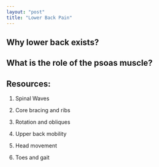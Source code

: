 ```yaml
---
layout: "post"
title: "Lower Back Pain"
---
```


## Why lower back exists?

## What is the role of the psoas muscle?


## Resources: 

1. Spinal Waves

2. Core bracing and ribs 

3. Rotation and obliques

4. Upper back mobility

5. Head movement

6. Toes and gait
   